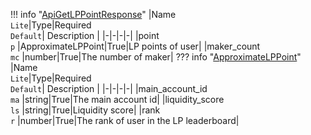 !!! info "[ApiGetLPPointResponse](/../../schemas/api_get_lp_point_response)"
    |Name<br>`Lite`|Type|Required<br>`Default`| Description |
    |-|-|-|-|
    |point<br>`p` |ApproximateLPPoint|True|LP points of user|
    |maker_count<br>`mc` |number|True|The number of maker|
    ??? info "[ApproximateLPPoint](/../../schemas/approximate_lp_point)"
        |Name<br>`Lite`|Type|Required<br>`Default`| Description |
        |-|-|-|-|
        |main_account_id<br>`ma` |string|True|The main account id|
        |liquidity_score<br>`ls` |string|True|Liquidity score|
        |rank<br>`r` |number|True|The rank of user in the LP leaderboard|

